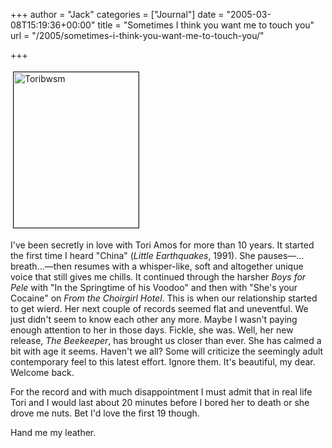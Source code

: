 +++
author = "Jack"
categories = ["Journal"]
date = "2005-03-08T15:19:36+00:00"
title = "Sometimes I think you want me to touch you"
url = "/2005/sometimes-i-think-you-want-me-to-touch-you/"

+++

<img src="/images/blog/toribwsm.jpg" height="249" width="200" border="1" hspace="4" vspace="4" alt="Toribwsm" />
  

  
I've been secretly in love with Tori Amos for more than 10 years. It started the first time I heard "China" (_Little Earthquakes_, 1991). She pauses&#8212;&#8230; breath&#8230;&#8212;then resumes with a whisper-like, soft and altogether unique voice that still gives me chills. It continued through the harsher _Boys for Pele_ with "In the Springtime of his Voodoo" and then with "She's your Cocaine" on _From the Choirgirl Hotel_. This is when our relationship started to get wierd. Her next couple of records seemed flat and uneventful. We just didn't seem to know each other any more. Maybe I wasn't paying enough attention to her in those days. Fickle, she was. Well, her new release, _The Beekeeper_, has brought us closer than ever. She has calmed a bit with age it seems. Haven't we all? Some will criticize the seemingly adult contemporary feel to this latest effort. Ignore them. It's beautiful, my dear. Welcome back.

For the record and with much disappointment I must admit that in real life Tori and I would last about 20 minutes before I bored her to death or she drove me nuts. Bet I'd love the first 19 though.

Hand me my leather.